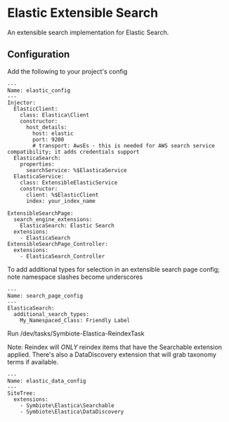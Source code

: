 # Elastic Extensible Search

An extensible search implementation for Elastic Search. 


## Configuration

Add the following to your project's config

```
---
Name: elastic_config
---
Injector:
  ElasticClient:
    class: Elastica\Client
    constructor:
      host_details: 
        host: elastic
        port: 9200
        # transport: AwsEs - this is needed for AWS search service compatibility; it adds credentials support
  ElasticaSearch:
    properties:
      searchService: %$ElasticaService
  ElasticaService:
    class: ExtensibleElasticService
    constructor:
      client: %$ElasticClient
      index: your_index_name

ExtensibleSearchPage:
  search_engine_extensions:
    ElasticaSearch: Elastic Search
  extensions:
    - ElasticaSearch
ExtensibleSearchPage_Controller:
  extensions:
    - ElasticaSearch_Controller

```

To add additional types for selection in an extensible search page config; note namespace slashes become underscores

```
---
Name: search_page_config
---
ElasticaSearch:
  additional_search_types:
    My_Namespaced_Class: Friendly Label

```



Run /dev/tasks/Symbiote-Elastica-ReindexTask


Note: Reindex will _ONLY_ reindex items that have the Searchable extension applied. There's also
a DataDiscovery extension that will grab taxonomy terms if available. 

```
---
Name: elastic_data_config
---
SiteTree:
  extensions:
    - Symbiote\Elastica\Searchable
    - Symbiote\Elastica\DataDiscovery
```